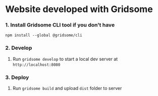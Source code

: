 # Website developed with Gridsome

### 1. Install Gridsome CLI tool if you don't have

`npm install --global @gridsome/cli`

### 2. Develop

1. Run `gridsome develop` to start a local dev server at `http://localhost:8080`

### 3. Deploy

1. Run `gridsome build` and upload `dist` folder to server
